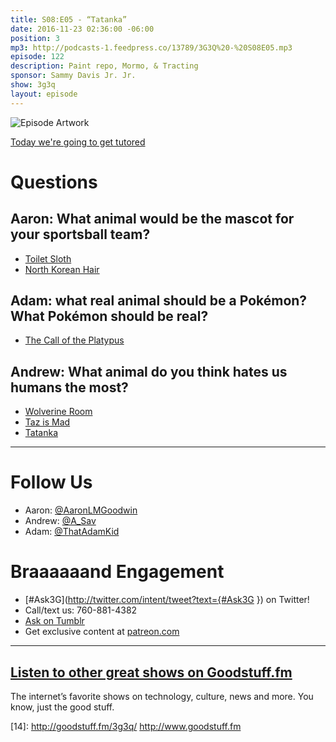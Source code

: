 ```yaml
---
title: S08:E05 - “Tatanka”
date: 2016-11-23 02:36:00 -06:00
position: 3
mp3: http://podcasts-1.feedpress.co/13789/3G3Q%20-%20S08E05.mp3
episode: 122
description: Paint repo, Mormo, & Tracting
sponsor: Sammy Davis Jr. Jr.
show: 3g3q
layout: episode
---
```


![Episode Artwork][1]

[Today we're going to get tutored][2]

# Questions

## Aaron: What animal would be the mascot for your sportsball team?

* [Toilet Sloth][3]
* [North Korean Hair][4]

## Adam: what real animal should be a Pokémon? What Pokémon should be real?

* [The Call of the Platypus][5]

## Andrew: What animal do you think hates us humans the most?

* [Wolverine Room][6]
* [Taz is Mad][7]
* [Tatanka][8]

***

# Follow Us
* Aaron: [@AaronLMGoodwin](http://twitter.com/aaronlmgoodwin)
* Andrew: [@A_Sav](http://twitter.com/a_sav)
* Adam: [@ThatAdamKid](http://twitter.com/thatadamkid)

# Braaaaaand Engagement
* [#Ask3G](http://twitter.com/intent/tweet?text={#Ask3G }) on Twitter!
* Call/text us: 760-881-4382
* [Ask on Tumblr](http://3g3q.co/ask)
* Get exclusive content at [patreon.com](http://www.patreon.com/3g3q)

***

## [Listen to other great shows on Goodstuff.fm](http://goodstuff.fm/)
The internet’s favorite shows on technology, culture, news and more. You know, just the good stuff.

[1]: http://l.gdwn.co/1jRBR.jpg
[2]: http://l.gdwn.co/10PVA
[3]: http://news.bbc.co.uk/earth/hi/earth_news/newsid_8659000/8659239.stm
[4]: http://l.gdwn.co/1sMc.jpg
[5]: https://www.youtube.com/watch?v=dsd7ZfdZcNU
[6]: http://goodstuff.fm/3g3q/35#t=49:18
[7]: https://youtu.be/lMaIVaiCHDM
[8]: https://en.wikipedia.org/wiki/Tatanka
[9]: http://twitter.com/aaronlmgoodwin
[10]: http://twitter.com/a_sav
[11]: http://twitter.com/thatadamkid
[12]: http://3g3q.co/ask
[13]: http://www.patreon.com/3g3q
[14]: http://goodstuff.fm/3g3q/ http://www.goodstuff.fm
